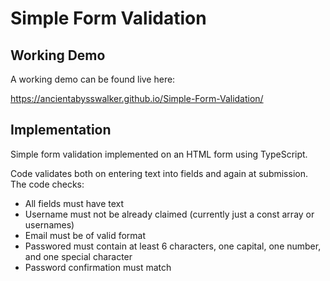 # Simple Form Validation

## Working Demo

A working demo can be found live here:

https://ancientabysswalker.github.io/Simple-Form-Validation/

## Implementation

Simple form validation implemented on an HTML form using TypeScript.

Code validates both on entering text into fields and again at submission. The code checks:

- All fields must have text
- Username must not be already claimed (currently just a const array or usernames)
- Email must be of valid format
- Passwored must contain at least 6 characters, one capital, one number, and one special character
- Password confirmation must match
